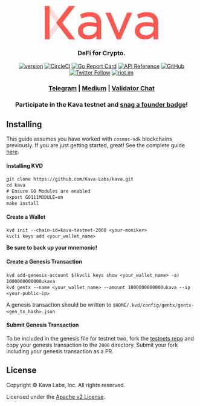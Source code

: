 <p align="center">
  <img src="./kava-logo.svg" width="300">
</p>
<h3 align="center">DeFi for Crypto.</h3>

<div align="center">

[![version](https://img.shields.io/github/tag/kava-labs/kava.svg)](https://github.com/kava-labs/kava/releases/latest)
[![CircleCI](https://circleci.com/gh/Kava-Labs/kava/tree/master.svg?style=shield)](https://circleci.com/gh/Kava-Labs/kava/tree/master)
[![Go Report Card](https://goreportcard.com/badge/github.com/kava-labs/kava)](https://goreportcard.com/report/github.com/kava-labs/kava)
[![API Reference](https://godoc.org/github.com/Kava-Labs/kava?status.svg)](https://godoc.org/github.com/Kava-Labs/kava)
[![GitHub](https://img.shields.io/github/license/kava-labs/kava.svg)](https://github.com/Kava-Labs/kava/blob/master/LICENSE.md)
[![Twitter Follow](https://img.shields.io/twitter/follow/kava_labs.svg?label=Follow&style=social)](https://twitter.com/kava_labs)
[![riot.im](https://img.shields.io/badge/riot.im-JOIN%20CHAT-green.svg)](https://riot.im/app/#/room/#kava-validators:matrix.org)

</div>

<div align="center">

### [Telegram](https://t.me/kavalabs) | [Medium](https://medium.com/kava-labs) | [Validator Chat](https://riot.im/app/#/room/#kava-validators:matrix.org)

### Participate in the Kava testnet and [snag a founder badge](./docs/REWARDS.md)!

</div>

## Installing

This guide assumes you have worked with `cosmos-sdk` blockchains previously. If you are just getting started, great! See the complete guide [here](https://medium.com/kava-labs).

#### Installing KVD

```
git clone https://github.com/Kava-Labs/kava.git
cd kava
# Ensure GO Modules are enabled
export GO111MODULE=on
make install
```

#### Create a Wallet

```
kvd init --chain-id=kava-testnet-2000 <your-moniker>
kvcli keys add <your_wallet_name>
```

**Be sure to back up your mnemonic!**

#### Create a Genesis Transaction

```
kvd add-genesis-account $(kvcli keys show <your_wallet_name> -a) 1000000000000ukava
kvd gentx --name <your_wallet_name> --amount 1000000000000ukava --ip <your-public-ip>
```

A genesis transaction should be written to `$HOME/.kvd/config/gentx/gentx-<gen_tx_hash>.json`

#### Submit Genesis Transaction

To be included in the genesis file for testnet two, fork the [testnets repo](https://github.com/Kava-Labs/kava-testnets) and copy your genesis transaction to the `2000` directory. Submit your fork including your genesis transaction as a PR.

## License

Copyright © Kava Labs, Inc. All rights reserved.

Licensed under the [Apache v2 License](LICENSE).
